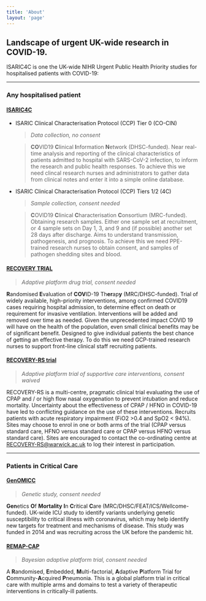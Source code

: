 ```yaml
---
title: 'About'
layout: 'page'
---
```



## Landscape of urgent UK-wide research in COVID-19.

ISARIC4C is one the UK-wide NIHR Urgent Public Health Priority studies for hospitalised patients with COVID-19:

<hr>

### Any hospitalised patient

#### [ISARIC4C](./)

- ISARIC Clinical Characterisation Protocol (CCP) Tier 0 (CO-CIN)

	> *Data collection, no consent*

	> **CO**VID19 **C**linical **I**nformation **N**etwork (DHSC-funded). Near real-time analysis and reporting of the clinical characteristics of patients admitted to hospital with SARS-CoV-2 infection, to inform the research and public health responses. To achieve this we need clincal research nurses and administrators to gather data from clinical notes and enter it into a simple online database.

- ISARIC Clinical Characterisation Protocol (CCP) Tiers 1/2 (4C)

	> *Sample collection, consent needed*

	> **C**OVID19 **C**linical **C**haracterisation **C**onsortium (MRC-funded). Obtaining research samples. Either one sample set at recruitment, or 4 sample sets on Day 1, 3, and 9 and (if possible) another set 28 days after discharge. Aims to understand transmission, pathogenesis, and prognosis. To achieve this we need PPE-trained research nurses to obtain consent, and samples of pathogen shedding sites and blood.

#### [RECOVERY TRIAL](https://www.recoverytrial.net/)

> *Adaptive platform drug trial, consent needed*

**R**andomised **E**valuation of **COV**ID-19 Th**er**ap**y** (MRC/DHSC-funded). Trial of widely available, high-priority interventions, among confirmed COVID19 cases requiring hospital admission, to determine effect on death or requirement for invasive ventilation. Interventions will be added and removed over time as needed. Given the unprecedented impact COVID 19 will have on the health of the population, even small clinical benefits may be of significant benefit. Designed to give individual patients the best chance of getting an effective therapy. To do this we need GCP-trained research nurses to support front-line clinical staff recruiting patients.

#### [RECOVERY-RS trial](https://warwick.ac.uk/fac/sci/med/research/ctu/trials/recovery-rs/)

> *Adaptive platform trial of supportive care interventions, consent waived*

RECOVERY-RS is a multi-centre, pragmatic clinical trial evaluating the use of CPAP and / or high flow nasal oxygenation to prevent intubation and reduce mortality.  Uncertainty about the effectiveness of CPAP / HFNO in COVID-19 have led to conflicting guidance on the use of these interventions. Recruits patients with acute respiratory impairment (FiO2 >0.4 and SpO2 < 94%). Sites may choose to enrol in one or both arms of the trial (CPAP versus standard care, HFNO versus standard care or CPAP versus HFNO versus standard care). Sites are encouraged to contact the co-ordinating centre at RECOVERY-RS@warwick.ac.uk to log their interest in participation.

<hr>

### Patients in Critical Care

#### [GenOMICC](https://genomicc.org)

> *Genetic study, consent needed*

**Gen**etics **O**f **Mortality** **I**n **C**ritical **C**are (MRC/DHSC/FEAT/ICS/Wellcome-funded). UK-wide ICU study to identify variants underlying genetic susceptibility to critical illness with coronavirus, which may help identify new targets for treatment and mechanisms of disease. This study was funded in 2014 and was recruiting across the UK before the pandemic hit.

#### [REMAP-CAP](https://www.remapcap.org/)

> *Bayesian adaptive platform trial, consent needed*

A **R**andomised, **E**mbedded, **M**ulti-factorial, **A**daptive **P**latform Trial for **C**ommunity-**A**cquired **P**neumonia. This is a global platform trial in critical care with multiple arms and domains to test a variety of therapeutic interventions in critically-ill patients.











